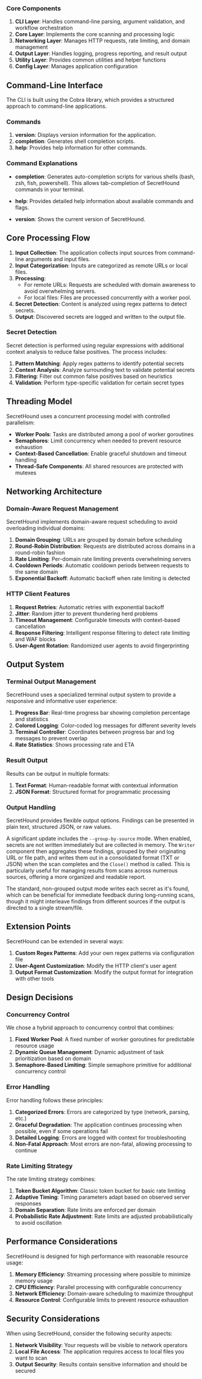 
### Core Components

1. **CLI Layer**: Handles command-line parsing, argument validation, and workflow orchestration
2. **Core Layer**: Implements the core scanning and processing logic
3. **Networking Layer**: Manages HTTP requests, rate limiting, and domain management
4. **Output Layer**: Handles logging, progress reporting, and result output
5. **Utility Layer**: Provides common utilities and helper functions
6. **Config Layer**: Manages application configuration

## Command-Line Interface

The CLI is built using the Cobra library, which provides a structured approach to command-line applications.

### Commands

1. **version**: Displays version information for the application.
2. **completion**: Generates shell completion scripts.
3. **help**: Provides help information for other commands.

### Command Explanations

- **completion**: Generates auto-completion scripts for various shells (bash, zsh, fish, powershell). This allows tab-completion of SecretHound commands in your terminal.

- **help**: Provides detailed help information about available commands and flags.

- **version**: Shows the current version of SecretHound.

## Core Processing Flow

1. **Input Collection**: The application collects input sources from command-line arguments and input files.
2. **Input Categorization**: Inputs are categorized as remote URLs or local files.
3. **Processing**:
   - For remote URLs: Requests are scheduled with domain awareness to avoid overwhelming servers.
   - For local files: Files are processed concurrently with a worker pool.
4. **Secret Detection**: Content is analyzed using regex patterns to detect secrets.
5. **Output**: Discovered secrets are logged and written to the output file.

### Secret Detection

Secret detection is performed using regular expressions with additional context analysis to reduce false positives. The process includes:

1. **Pattern Matching**: Apply regex patterns to identify potential secrets
2. **Context Analysis**: Analyze surrounding text to validate potential secrets
3. **Filtering**: Filter out common false positives based on heuristics
4. **Validation**: Perform type-specific validation for certain secret types

## Threading Model

SecretHound uses a concurrent processing model with controlled parallelism:

- **Worker Pools**: Tasks are distributed among a pool of worker goroutines
- **Semaphores**: Limit concurrency when needed to prevent resource exhaustion
- **Context-Based Cancellation**: Enable graceful shutdown and timeout handling
- **Thread-Safe Components**: All shared resources are protected with mutexes

## Networking Architecture

### Domain-Aware Request Management

SecretHound implements domain-aware request scheduling to avoid overloading individual domains:

1. **Domain Grouping**: URLs are grouped by domain before scheduling
2. **Round-Robin Distribution**: Requests are distributed across domains in a round-robin fashion
3. **Rate Limiting**: Per-domain rate limiting prevents overwhelming servers
4. **Cooldown Periods**: Automatic cooldown periods between requests to the same domain
5. **Exponential Backoff**: Automatic backoff when rate limiting is detected

### HTTP Client Features

1. **Request Retries**: Automatic retries with exponential backoff
2. **Jitter**: Random jitter to prevent thundering herd problems
3. **Timeout Management**: Configurable timeouts with context-based cancellation
4. **Response Filtering**: Intelligent response filtering to detect rate limiting and WAF blocks
5. **User-Agent Rotation**: Randomized user agents to avoid fingerprinting

## Output System

### Terminal Output Management

SecretHound uses a specialized terminal output system to provide a responsive and informative user experience:

1. **Progress Bar**: Real-time progress bar showing completion percentage and statistics
2. **Colored Logging**: Color-coded log messages for different severity levels
3. **Terminal Controller**: Coordinates between progress bar and log messages to prevent overlap
4. **Rate Statistics**: Shows processing rate and ETA

### Result Output

Results can be output in multiple formats:

1. **Text Format**: Human-readable format with contextual information
2. **JSON Format**: Structured format for programmatic processing

### Output Handling

SecretHound provides flexible output options. Findings can be presented in plain text, structured JSON, or raw values.

A significant update includes the `--group-by-source` mode. When enabled, secrets are not written immediately but are collected in memory. The `Writer` component then aggregates these findings, grouped by their originating URL or file path, and writes them out in a consolidated format (TXT or JSON) when the scan completes and the `Close()` method is called. This is particularly useful for managing results from scans across numerous sources, offering a more organized and readable report.

The standard, non-grouped output mode writes each secret as it's found, which can be beneficial for immediate feedback during long-running scans, though it might interleave findings from different sources if the output is directed to a single stream/file.

## Extension Points

SecretHound can be extended in several ways:

1. **Custom Regex Patterns**: Add your own regex patterns via configuration file
2. **User-Agent Customization**: Modify the HTTP client's user agent
3. **Output Format Customization**: Modify the output format for integration with other tools

## Design Decisions

### Concurrency Control

We chose a hybrid approach to concurrency control that combines:

1. **Fixed Worker Pool**: A fixed number of worker goroutines for predictable resource usage
2. **Dynamic Queue Management**: Dynamic adjustment of task prioritization based on domain
3. **Semaphore-Based Limiting**: Simple semaphore primitive for additional concurrency control

### Error Handling

Error handling follows these principles:

1. **Categorized Errors**: Errors are categorized by type (network, parsing, etc.)
2. **Graceful Degradation**: The application continues processing when possible, even if some operations fail
3. **Detailed Logging**: Errors are logged with context for troubleshooting
4. **Non-Fatal Approach**: Most errors are non-fatal, allowing processing to continue

### Rate Limiting Strategy

The rate limiting strategy combines:

1. **Token Bucket Algorithm**: Classic token bucket for basic rate limiting
2. **Adaptive Timing**: Timing parameters adapt based on observed server responses
3. **Domain Separation**: Rate limits are enforced per domain
4. **Probabilistic Rate Adjustment**: Rate limits are adjusted probabilistically to avoid oscillation

## Performance Considerations

SecretHound is designed for high performance with reasonable resource usage:

1. **Memory Efficiency**: Streaming processing where possible to minimize memory usage
2. **CPU Efficiency**: Parallel processing with configurable concurrency
3. **Network Efficiency**: Domain-aware scheduling to maximize throughput
4. **Resource Control**: Configurable limits to prevent resource exhaustion

## Security Considerations

When using SecretHound, consider the following security aspects:

1. **Network Visibility**: Your requests will be visible to network operators
2. **Local File Access**: The application requires access to local files you want to scan
3. **Output Security**: Results contain sensitive information and should be secured